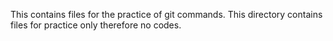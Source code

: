 This contains files for the practice of git commands.
This directory contains files for practice only therefore no codes.
